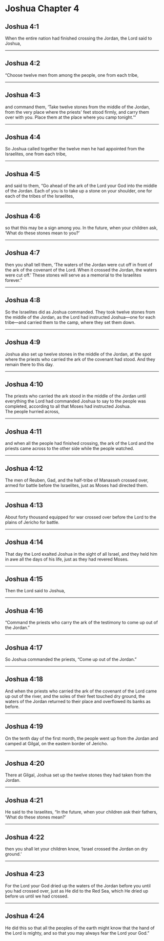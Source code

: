 # Joshua Chapter 4

## Joshua 4:1

When the entire nation had finished crossing the Jordan, the Lord said to Joshua,

---

## Joshua 4:2

“Choose twelve men from among the people, one from each tribe,

---

## Joshua 4:3

and command them, ‘Take twelve stones from the middle of the Jordan, from the very place where the priests' feet stood firmly, and carry them over with you. Place them at the place where you camp tonight.’”

---

## Joshua 4:4

So Joshua called together the twelve men he had appointed from the Israelites, one from each tribe,

---

## Joshua 4:5

and said to them, “Go ahead of the ark of the Lord your God into the middle of the Jordan. Each of you is to take up a stone on your shoulder, one for each of the tribes of the Israelites,

---

## Joshua 4:6

so that this may be a sign among you. In the future, when your children ask, ‘What do these stones mean to you?’

---

## Joshua 4:7

then you shall tell them, ‘The waters of the Jordan were cut off in front of the ark of the covenant of the Lord. When it crossed the Jordan, the waters were cut off.’ These stones will serve as a memorial to the Israelites forever.”

---

## Joshua 4:8

So the Israelites did as Joshua commanded. They took twelve stones from the middle of the Jordan, as the Lord had instructed Joshua—one for each tribe—and carried them to the camp, where they set them down.

---

## Joshua 4:9

Joshua also set up twelve stones in the middle of the Jordan, at the spot where the priests who carried the ark of the covenant had stood. And they remain there to this day.

---

## Joshua 4:10

The priests who carried the ark stood in the middle of the Jordan until everything the Lord had commanded Joshua to say to the people was completed, according to all that Moses had instructed Joshua.  
The people hurried across,

---

## Joshua 4:11

and when all the people had finished crossing, the ark of the Lord and the priests came across to the other side while the people watched.

---

## Joshua 4:12

The men of Reuben, Gad, and the half-tribe of Manasseh crossed over, armed for battle before the Israelites, just as Moses had directed them.

---

## Joshua 4:13

About forty thousand equipped for war crossed over before the Lord to the plains of Jericho for battle.

---

## Joshua 4:14

That day the Lord exalted Joshua in the sight of all Israel, and they held him in awe all the days of his life, just as they had revered Moses.

---

## Joshua 4:15

Then the Lord said to Joshua,

---

## Joshua 4:16

“Command the priests who carry the ark of the testimony to come up out of the Jordan.”

---

## Joshua 4:17

So Joshua commanded the priests, “Come up out of the Jordan.”

---

## Joshua 4:18

And when the priests who carried the ark of the covenant of the Lord came up out of the river, and the soles of their feet touched dry ground, the waters of the Jordan returned to their place and overflowed its banks as before.

---

## Joshua 4:19

On the tenth day of the first month, the people went up from the Jordan and camped at Gilgal, on the eastern border of Jericho.

---

## Joshua 4:20

There at Gilgal, Joshua set up the twelve stones they had taken from the Jordan.

---

## Joshua 4:21

He said to the Israelites, “In the future, when your children ask their fathers, ‘What do these stones mean?’

---

## Joshua 4:22

then you shall let your children know, ‘Israel crossed the Jordan on dry ground.’

---

## Joshua 4:23

For the Lord your God dried up the waters of the Jordan before you until you had crossed over, just as He did to the Red Sea, which He dried up before us until we had crossed.

---

## Joshua 4:24

He did this so that all the peoples of the earth might know that the hand of the Lord is mighty, and so that you may always fear the Lord your God.”
